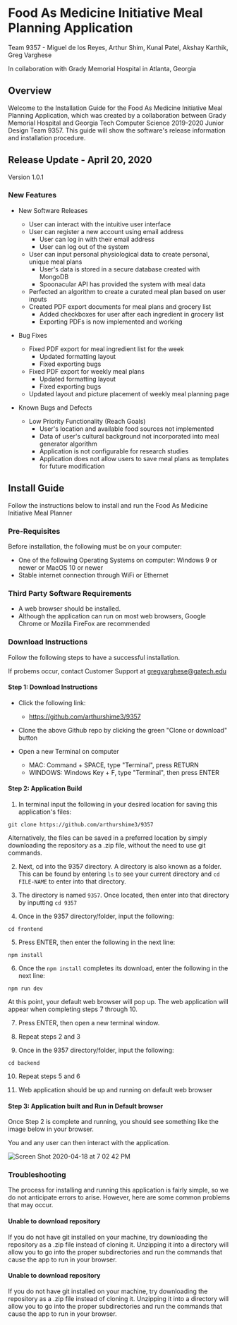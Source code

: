 # Food As Medicine Initiative Meal Planning Application
Team 9357 - Miguel de los Reyes, Arthur Shim, Kunal Patel, Akshay Karthik, Greg Varghese

In collaboration with Grady Memorial Hospital in Atlanta, Georgia

## Overview
Welcome to the Installation Guide for the Food As Medicine Initiative Meal Planning Application, which was created by a 
collaboration between Grady Memorial Hospital and Georgia Tech Computer Science 2019-2020 Junior Design Team 9357. This guide will show the software's release information and installation procedure. 

## Release Update - April 20, 2020
Version 1.0.1

### New Features
* New Software Releases
  * User can interact with the intuitive user interface
  * User can register a new account using email address
    * User can log in with their email address
    * User can log out of the system
  * User can input personal physiological data to create personal, unique meal plans
    * User's data is stored in a secure database created with MongoDB
    * Spoonacular API has provided the system with meal data
  * Perfected an algorithm to create a curated meal plan based on user inputs
  * Created PDF export documents for meal plans and grocery list
    * Added checkboxes for user after each ingredient in grocery list
    * Exporting PDFs is now implemented and working
  
* Bug Fixes
  * Fixed PDF export for meal ingredient list for the week
    * Updated formatting layout
    * Fixed exporting bugs 
  * Fixed PDF export for weekly meal plans
    * Updated formatting layout
    * Fixed exporting bugs
  * Updated layout and picture placement of weekly meal planning page
  
* Known Bugs and Defects
  * Low Priority Functionality (Reach Goals)
    * User's location and available food sources not implemented
    * Data of user's cultural background not incorporated into meal generator algorithm
    * Application is not configurable for research studies
    * Application does not allow users to save meal plans as templates for future modification

## Install Guide
Follow the instructions below to install and run the Food As Medicine Initiative Meal Planner

### Pre-Requisites
Before installation, the following must be on your computer:
* One of the following Operating Systems on computer: Windows 9 or newer or MacOS 10 or newer
* Stable internet connection through WiFi or Ethernet


### Third Party Software Requirements
* A web browser should be installed.
 * Although the application can run on most web browsers, Google Chrome or Mozilla FireFox are recommended


### Download Instructions
Follow the following steps to have a successful installation. 

If probems occur, contact Customer Support at gregvarghese@gatech.edu

#### Step 1: Download Instructions
* Click the following link:
  *  https://github.com/arthurshime3/9357
 
* Clone the above Github repo by clicking the green "Clone or download" button
 
* Open a new Terminal on computer 
  * MAC: Command + SPACE, type "Terminal", press RETURN
  * WINDOWS: Windows Key + F, type "Terminal", then press ENTER

#### Step 2: Application Build

   1. In terminal input the following in your desired location for saving this application's files:
   ```
   git clone https://github.com/arthurshime3/9357
   ```
   Alternatively, the files can be saved in a preferred location by simply downloading the repository as a .zip file,
   without the need to use git commands.
   
   2. Next, cd into the 9357 directory. A directory is also known as a folder. This can be found by entering `ls` to see your current directory and `cd FILE-NAME` to enter into that directory. 

   3. The directory is named `9357`. Once located, then enter into that directory by inputting `cd 9357`

   4. Once in the 9357 directory/folder, input the following:
   ```
   cd frontend
   ```
   5. Press ENTER, then enter the following in the next line:
   ```
   npm install

   ```
   6. Once the `npm install` completes its download, enter the following in the next line:
   ```
   npm run dev
   ```
   
   At this point, your default web browser will pop up. The web application will appear when completing steps 7 through 10.

   7. Press ENTER, then open a new terminal window.

   8. Repeat steps 2 and 3

   9. Once in the 9357 directory/folder, input the following:
   ```
   cd backend
   ```
   10. Repeat steps 5 and 6

   11. Web application should be up and running on default web browser

#### Step 3: Application built and Run in Default browser

Once Step 2 is complete and running, you should see something like the image below in your browser. 

You and any user can then interact with the application.

![Screen Shot 2020-04-18 at 7 02 42 PM](https://user-images.githubusercontent.com/46109868/79673414-82129980-81a7-11ea-8479-36583323bf01.png)

### Troubleshooting

The process for installing and running this application is fairly simple, so we do not anticipate errors to arise. However, here are some common problems that may occur.

#### Unable to download repository

If you do not have git installed on your machine, try downloading the repository as a .zip file instead of cloning it. Unzipping it into a directory will allow you to go into the proper subdirectories and run the commands that cause the app to run in your browser.

#### Unable to download repository

If you do not have git installed on your machine, try downloading the repository as a .zip file instead of cloning it. Unzipping it into a directory will allow you to go into the proper subdirectories and run the commands that cause the app to run in your browser.
